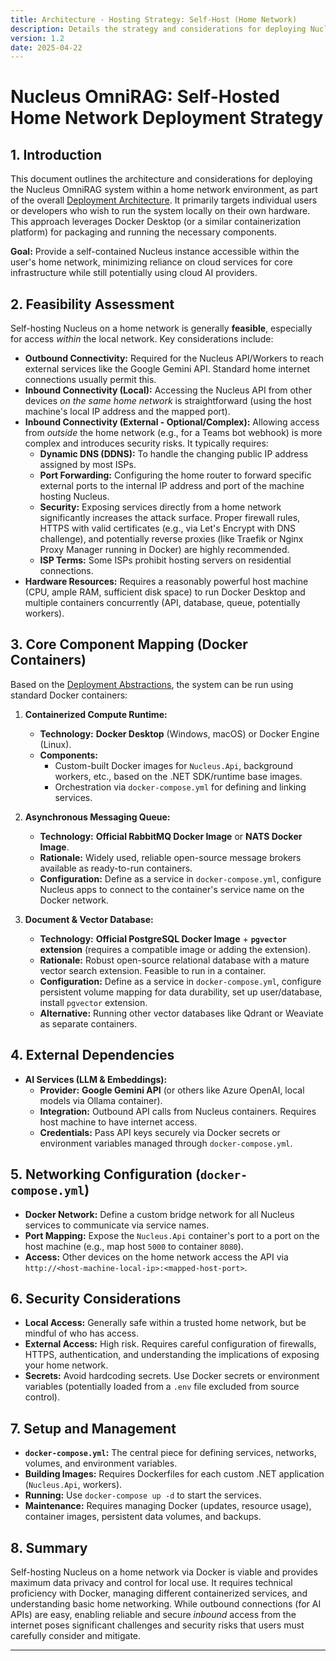 ```yaml
---
title: Architecture - Hosting Strategy: Self-Host (Home Network)
description: Details the strategy and considerations for deploying Nucleus OmniRAG on a local home network using Docker.
version: 1.2
date: 2025-04-22
---
```


# Nucleus OmniRAG: Self-Hosted Home Network Deployment Strategy

## 1. Introduction

This document outlines the architecture and considerations for deploying the Nucleus OmniRAG system within a home network environment, as part of the overall [Deployment Architecture](../07_ARCHITECTURE_DEPLOYMENT.md). It primarily targets individual users or developers who wish to run the system locally on their own hardware. This approach leverages Docker Desktop (or a similar containerization platform) for packaging and running the necessary components.

**Goal:** Provide a self-contained Nucleus instance accessible within the user's home network, minimizing reliance on cloud services for core infrastructure while still potentially using cloud AI providers.

## 2. Feasibility Assessment

Self-hosting Nucleus on a home network is generally **feasible**, especially for access *within* the local network. Key considerations include:

*   **Outbound Connectivity:** Required for the Nucleus API/Workers to reach external services like the Google Gemini API. Standard home internet connections usually permit this.
*   **Inbound Connectivity (Local):** Accessing the Nucleus API from other devices *on the same home network* is straightforward (using the host machine's local IP address and the mapped port).
*   **Inbound Connectivity (External - Optional/Complex):** Allowing access from *outside* the home network (e.g., for a Teams bot webhook) is more complex and introduces security risks. It typically requires:
    *   **Dynamic DNS (DDNS):** To handle the changing public IP address assigned by most ISPs.
    *   **Port Forwarding:** Configuring the home router to forward specific external ports to the internal IP address and port of the machine hosting Nucleus.
    *   **Security:** Exposing services directly from a home network significantly increases the attack surface. Proper firewall rules, HTTPS with valid certificates (e.g., via Let's Encrypt with DNS challenge), and potentially reverse proxies (like Traefik or Nginx Proxy Manager running in Docker) are highly recommended.
    *   **ISP Terms:** Some ISPs prohibit hosting servers on residential connections.
*   **Hardware Resources:** Requires a reasonably powerful host machine (CPU, ample RAM, sufficient disk space) to run Docker Desktop and multiple containers concurrently (API, database, queue, potentially workers).

## 3. Core Component Mapping (Docker Containers)

Based on the [Deployment Abstractions](../ARCHITECTURE_DEPLOYMENT_ABSTRACTIONS.md), the system can be run using standard Docker containers:

1.  **Containerized Compute Runtime:**
    *   **Technology:** **Docker Desktop** (Windows, macOS) or Docker Engine (Linux).
    *   **Components:**
        *   Custom-built Docker images for `Nucleus.Api`, background workers, etc., based on the .NET SDK/runtime base images.
        *   Orchestration via `docker-compose.yml` for defining and linking services.

2.  **Asynchronous Messaging Queue:**
    *   **Technology:** **Official RabbitMQ Docker Image** or **NATS Docker Image**.
    *   **Rationale:** Widely used, reliable open-source message brokers available as ready-to-run containers.
    *   **Configuration:** Define as a service in `docker-compose.yml`, configure Nucleus apps to connect to the container's service name on the Docker network.

3.  **Document & Vector Database:**
    *   **Technology:** **Official PostgreSQL Docker Image** + **`pgvector` extension** (requires a compatible image or adding the extension).
    *   **Rationale:** Robust open-source relational database with a mature vector search extension. Feasible to run in a container.
    *   **Configuration:** Define as a service in `docker-compose.yml`, configure persistent volume mapping for data durability, set up user/database, install `pgvector` extension.
    *   **Alternative:** Running other vector databases like Qdrant or Weaviate as separate containers.

## 4. External Dependencies

*   **AI Services (LLM & Embeddings):**
    *   **Provider:** **Google Gemini API** (or others like Azure OpenAI, local models via Ollama container).
    *   **Integration:** Outbound API calls from Nucleus containers. Requires host machine to have internet access.
    *   **Credentials:** Pass API keys securely via Docker secrets or environment variables managed through `docker-compose.yml`.

## 5. Networking Configuration (`docker-compose.yml`)

*   **Docker Network:** Define a custom bridge network for all Nucleus services to communicate via service names.
*   **Port Mapping:** Expose the `Nucleus.Api` container's port to a port on the host machine (e.g., map host `5000` to container `8080`).
*   **Access:** Other devices on the home network access the API via `http://<host-machine-local-ip>:<mapped-host-port>`.

## 6. Security Considerations

*   **Local Access:** Generally safe within a trusted home network, but be mindful of who has access.
*   **External Access:** High risk. Requires careful configuration of firewalls, HTTPS, authentication, and understanding the implications of exposing your home network.
*   **Secrets:** Avoid hardcoding secrets. Use Docker secrets or environment variables (potentially loaded from a `.env` file excluded from source control).

## 7. Setup and Management

*   **`docker-compose.yml`:** The central piece for defining services, networks, volumes, and environment variables.
*   **Building Images:** Requires Dockerfiles for each custom .NET application (`Nucleus.Api`, workers).
*   **Running:** Use `docker-compose up -d` to start the services.
*   **Maintenance:** Requires managing Docker (updates, resource usage), container images, persistent data volumes, and backups.

## 8. Summary

Self-hosting Nucleus on a home network via Docker is viable and provides maximum data privacy and control for local use. It requires technical proficiency with Docker, managing different containerized services, and understanding basic home networking. While outbound connections (for AI APIs) are easy, enabling reliable and secure *inbound* access from the internet poses significant challenges and security risks that users must carefully consider and mitigate.

---
